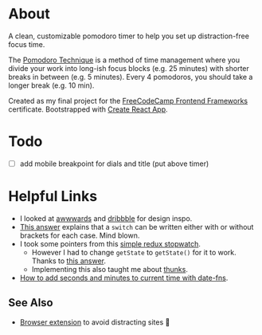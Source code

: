 # About

A clean, customizable pomodoro timer to help you set up distraction-free focus time.

The [Pomodoro Technique](https://en.wikipedia.org/wiki/Pomodoro_Technique) is a method of time management where you divide your work into long-ish focus blocks (e.g. 25 minutes) with shorter breaks in between (e.g. 5 minutes). Every 4 pomodoros, you should take a longer break (e.g. 10 min).

Created as my final project for the [FreeCodeCamp Frontend Frameworks](https://www.freecodecamp.org/learn/front-end-libraries/) certificate. Bootstrapped with [Create React App](https://github.com/facebook/create-react-app).

# Todo

- [ ] add mobile breakpoint for dials and title (put above timer)

# Helpful Links

- I looked at [awwwards](https://www.awwwards.com/websites/?tag=clean&category=games-entertainment) and [dribbble](https://dribbble.com/tags/countdown_timer) for design inspo.
- [This answer](https://stackoverflow.com/questions/56889762/identifier-id-already-been-declared-in-reducer) explains that a `switch` can be written either with or without brackets for each case. Mind blown.
- I took some pointers from this [simple redux stopwatch](https://codesandbox.io/s/p985l7r0ym?file=/actions/actionCreators.js:344-352).
  - However I had to change `getState` to `getState()` for it to work. Thanks to [this answer](https://stackoverflow.com/questions/49220379/redux-store-getstate-return-undefined-value).
  - Implementing this also taught me about [thunks](https://github.com/reduxjs/redux-thunk).
- [How to add seconds and minutes to current time with date-fns](https://www.section.io/engineering-education/javascript-dates-manipulation-with-date-fns/).

## See Also

- [Browser extension](https://www.getintention.com/) to avoid distracting sites :100:
